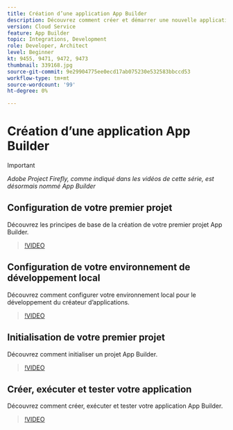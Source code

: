 ```yaml
---
title: Création d’une application App Builder
description: Découvrez comment créer et démarrer une nouvelle application App Builder.
version: Cloud Service
feature: App Builder
topic: Integrations, Development
role: Developer, Architect
level: Beginner
kt: 9455, 9471, 9472, 9473
thumbnail: 339168.jpg
source-git-commit: 9e29904775ee0ecd17ab075230e532583bbccd53
workflow-type: tm+mt
source-wordcount: '99'
ht-degree: 0%

---
```



# Création d’une application App Builder

>[!IMPORTANT]
>
> _Adobe Project Firefly, comme indiqué dans les vidéos de cette série, est désormais nommé App Builder_

## Configuration de votre premier projet

Découvrez les principes de base de la création de votre premier projet App Builder.

>[!VIDEO](https://video.tv.adobe.com/v/339168/?quality=12&learn=on)

## Configuration de votre environnement de développement local

Découvrez comment configurer votre environnement local pour le développement du créateur d’applications.

>[!VIDEO](https://video.tv.adobe.com/v/339169/?quality=12&learn=on)

## Initialisation de votre premier projet

Découvrez comment initialiser un projet App Builder.

>[!VIDEO](https://video.tv.adobe.com/v/339170/?quality=12&learn=on)

## Créer, exécuter et tester votre application

Découvrez comment créer, exécuter et tester votre application App Builder.

>[!VIDEO](https://video.tv.adobe.com/v/339171/?quality=12&learn=on)
